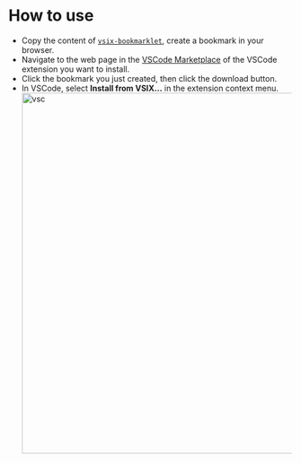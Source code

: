 # How to use

- Copy the content of [`vsix-bookmarklet`](https://raw.githubusercontent.com/geek1011/vscode-extension-download/master/vsix-bookmarklet.js), create a bookmark in your browser.
- Navigate to the web page in the [VSCode Marketplace](https://marketplace.visualstudio.com/VSCode) of the VSCode extension you want to install.
- Click the bookmark you just created, then click the download button.  
- In VSCode, select **Install from VSIX...** in the extension context menu.  
  <img width="643" alt="vsc" src="https://cloud.githubusercontent.com/assets/519733/19998077/9bbeb7b8-a2a5-11e6-8dc3-9b08ca740089.png">
